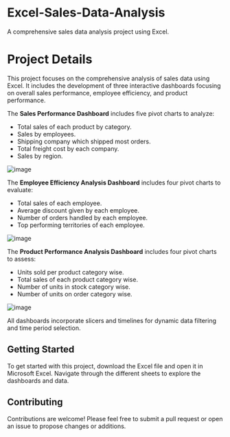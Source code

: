 # Excel-Sales-Data-Analysis
A comprehensive sales data analysis project using Excel.


# Project Details
This project focuses on the comprehensive analysis of sales data using Excel. It includes the development of three interactive dashboards focusing on overall sales performance, employee efficiency, and product performance. 

The **Sales Performance Dashboard** includes five pivot charts to analyze:
- Total sales of each product by category.
- Sales by employees.
- Shipping company which shipped most orders.
- Total freight cost by each company.
- Sales by region.

![image](https://github.com/KhotChaitanya/Excel-Sales-Data-Analysis/assets/93645318/db9cd169-a7c3-4136-8a9b-ceb1a26c86b3)

The **Employee Efficiency Analysis Dashboard** includes four pivot charts to evaluate:
- Total sales of each employee.
- Average discount given by each employee.
- Number of orders handled by each employee.
- Top performing territories of each employee.

![image](https://github.com/KhotChaitanya/Excel-Sales-Data-Analysis/assets/93645318/930517f1-ce55-4e33-a803-77dab6201756)

The **Product Performance Analysis Dashboard** includes four pivot charts to assess:
- Units sold per product category wise.
- Total sales of each product category wise.
- Number of units in stock category wise.
- Number of units on order category wise.

![image](https://github.com/KhotChaitanya/Excel-Sales-Data-Analysis/assets/93645318/3f5ba626-2b3a-496c-a2b6-e39274f94cf3)

All dashboards incorporate slicers and timelines for dynamic data filtering and time period selection.


## Getting Started
To get started with this project, download the Excel file and open it in Microsoft Excel. Navigate through the different sheets to explore the dashboards and data.


## Contributing
Contributions are welcome! Please feel free to submit a pull request or open an issue to propose changes or additions.
